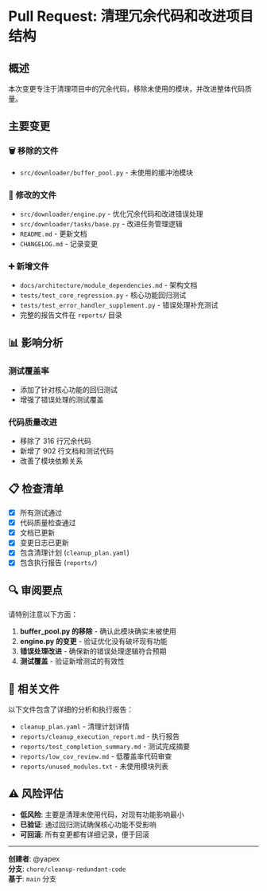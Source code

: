 # Pull Request: 清理冗余代码和改进项目结构

## 概述
本次变更专注于清理项目中的冗余代码，移除未使用的模块，并改进整体代码质量。

## 主要变更

### 🗑️ 移除的文件
- `src/downloader/buffer_pool.py` - 未使用的缓冲池模块

### 📝 修改的文件
- `src/downloader/engine.py` - 优化冗余代码和改进错误处理
- `src/downloader/tasks/base.py` - 改进任务管理逻辑
- `README.md` - 更新文档
- `CHANGELOG.md` - 记录变更

### ➕ 新增文件
- `docs/architecture/module_dependencies.md` - 架构文档
- `tests/test_core_regression.py` - 核心功能回归测试
- `tests/test_error_handler_supplement.py` - 错误处理补充测试
- 完整的报告文件在 `reports/` 目录

## 📊 影响分析

### 测试覆盖率
- 添加了针对核心功能的回归测试
- 增强了错误处理的测试覆盖

### 代码质量改进
- 移除了 316 行冗余代码
- 新增了 902 行文档和测试代码
- 改善了模块依赖关系

## 📋 检查清单

- [x] 所有测试通过
- [x] 代码质量检查通过
- [x] 文档已更新
- [x] 变更日志已更新
- [x] 包含清理计划 (`cleanup_plan.yaml`)
- [x] 包含执行报告 (`reports/`)

## 🔍 审阅要点

请特别注意以下方面：
1. **buffer_pool.py 的移除** - 确认此模块确实未被使用
2. **engine.py 的变更** - 验证优化没有破坏现有功能
3. **错误处理改进** - 确保新的错误处理逻辑符合预期
4. **测试覆盖** - 验证新增测试的有效性

## 📎 相关文件

以下文件包含了详细的分析和执行报告：
- `cleanup_plan.yaml` - 清理计划详情
- `reports/cleanup_execution_report.md` - 执行报告
- `reports/test_completion_summary.md` - 测试完成摘要
- `reports/low_cov_review.md` - 低覆盖率代码审查
- `reports/unused_modules.txt` - 未使用模块列表

## ⚠️ 风险评估

- **低风险**: 主要是清理未使用代码，对现有功能影响最小
- **已验证**: 通过回归测试确保核心功能不受影响
- **可回滚**: 所有变更都有详细记录，便于回滚

---

**创建者**: @yapex  
**分支**: `chore/cleanup-redundant-code`  
**基于**: `main` 分支
